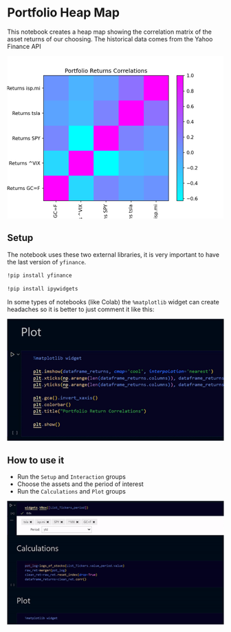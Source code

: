 # Portfolio Heap Map

This notebook creates a heap map showing the correlation matrix of the asset returns of our choosing. The historical data comes from the Yahoo Finance API

![1706789572329](image/README/1706789572329.png)

## Setup

The notebook uses these two external libraries, it is very important to have the last version of `yfinance`.

```bash
!pip install yfinance
```

```bash
!pip install ipywidgets
```

In some types of notebooks (like Colab) the `%matplotlib` widget can create headaches so it is better to just comment it like this:

![1706788828177](image/README/1706788828177.png)

## How to use it

+ Run the `Setup` and `Interaction` groups
+ Choose the assets and the period of interest
+ Run the `Calculations` and `Plot` groups

![1706804524561](image/README/1706804524561.png)

